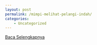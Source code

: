 ```yaml
---
layout: post
permalink: /mimpi-melihat-pelangi-indah/
categories:
    - Uncategorized
---
```


[Baca Selengkapnya](/05)